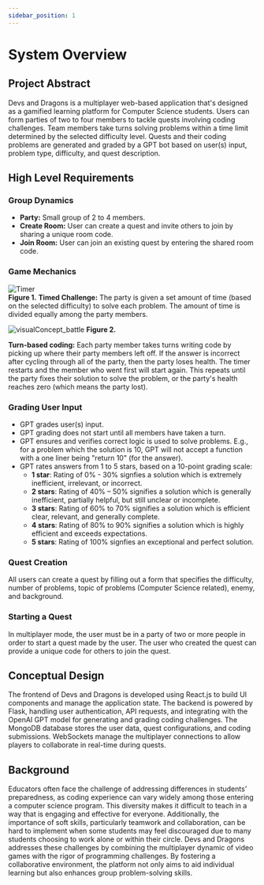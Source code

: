 ```yaml
---
sidebar_position: 1
---
```


# System Overview

## Project Abstract

Devs and Dragons is a multiplayer web-based application that's designed as a gamified learning platform for Computer Science students. Users can form parties of two to four members to tackle quests involving coding challenges. Team members take turns solving problems within a time limit determined by the selected difficulty level. Quests and their coding problems are generated and graded by a GPT bot based on user(s) input, problem type, difficulty, and quest description.


## High Level Requirements

### Group Dynamics
- **Party:** Small group of 2 to 4 members.
- **Create Room:**  User can create a quest and invite others to join by sharing a unique room code.
- **Join Room:**  User can join an existing quest by entering the shared room code.

### Game Mechanics
![Timer](https://github.com/user-attachments/assets/ab9dd4d5-2544-461d-a894-28ed702d74bf)             
**Figure 1.**
**Timed Challenge:** The party is given a set amount of time (based on the selected difficulty) to solve each problem. The amount of time is divided equally among the party members.

![visualConcept_battle](https://github.com/user-attachments/assets/e323bf35-b6bb-4b4e-91dd-a4346f2886f7)
**Figure 2.**

**Turn-based coding:** Each party member takes turns writing code by picking up where their party members left off. If the answer is incorrect after cycling through all of the party, then the party loses health. The timer restarts and the member who went first will start again. This repeats until the party fixes their solution to solve the problem, or the party's health reaches zero (which means the party lost).

### Grading User Input
- GPT grades user(s) input.
- GPT grading does not start until all members have taken a turn.
- GPT ensures and verifies correct logic is used to solve problems. E.g., for a problem which the solution is 10, GPT will not accept a function with a one liner being "return 10" (for the answer).
- GPT rates answers from 1 to 5 stars, based on a 10-point grading scale:
  - **1 star**: Rating of 0% - 30% signfies a solution which is extremely inefficient, irrelevant, or incorrect.
  - **2 stars**: Rating of 40% – 50% signifies a solution which is generally inefficient, partially helpful, but still unclear or incomplete.
  - **3 stars**: Rating of 60% to 70% signifies a solution which is efficient clear, relevant, and generally complete.
  - **4 stars**: Rating of 80% to 90% signifies a solution which is highly efficient and exceeds expectations.
  - **5 stars**: Rating of 100% signfies an exceptional and perfect solution.

### Quest Creation
All users can create a quest by filling out a form that specifies the difficulty, number of problems, topic of problems (Computer Science related), enemy, and background.

### Starting a Quest
In multiplayer mode, the user must be in a party of two or more people in order to start a quest made by the user. The user who created the quest can provide a unique code for others to join the quest.

## Conceptual Design
The frontend of Devs and Dragons is developed using React.js to build UI components and manage the application state. The backend is powered by Flask, handling user authentication, API requests, and integrating with the OpenAI GPT model for generating and grading coding challenges. The MongoDB database stores the user data, quest configurations, and coding submissions. WebSockets manage the multiplayer connections to allow players to collaborate in real-time during quests. 

## Background
Educators often face the challenge of addressing differences in students’ preparedness, as coding experience can vary widely among those entering a computer science program. This diversity makes it difficult to teach in a way that is engaging and effective for everyone. Additionally, the importance of soft skills, particularly teamwork and collaboration, can be hard to implement when some students may feel discouraged due to many students choosing to work alone or within their circle. Devs and Dragons addresses these challenges by combining the multiplayer dynamic of video games with the rigor of programming challenges. By fostering a collaborative environment, the platform not only aims to aid individual learning but also enhances group problem-solving skills.
